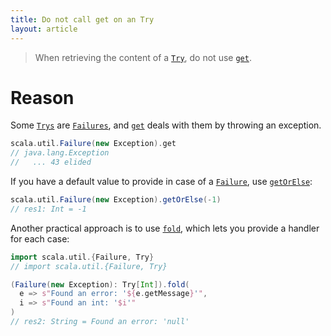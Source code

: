 ```yaml
---
title: Do not call get on an Try
layout: article
---
```


> When retrieving the content of a [`Try`], do not use [`get`].

# Reason

Some [`Trys`][`Try`] are [`Failures`][`Failure`], and [`get`] deals with them by throwing an exception.

```scala
scala.util.Failure(new Exception).get
// java.lang.Exception
//   ... 43 elided
```

If you have a default value to provide in case of a [`Failure`], use [`getOrElse`]:

```scala
scala.util.Failure(new Exception).getOrElse(-1)
// res1: Int = -1
```

Another practical approach is to use [`fold`], which lets you provide a handler for each case:

```scala
import scala.util.{Failure, Try}
// import scala.util.{Failure, Try}

(Failure(new Exception): Try[Int]).fold(
  e => s"Found an error: '${e.getMessage}'",
  i => s"Found an int: '$i'"
)
// res2: String = Found an error: 'null'
```

[`Try`]:https://www.scala-lang.org/api/2.12.8/scala/util/Try.html
[`getOrElse`]:https://www.scala-lang.org/api/2.12.8/scala/util/Try.html#getOrElse[U%3E:T](default:=%3EU):U
[`fold`]:https://www.scala-lang.org/api/2.12.8/scala/util/Try.html#fold[U](fa:Throwable=%3EU,fb:T=%3EU):U
[`get`]:https://www.scala-lang.org/api/2.12.8/scala/util/Try.html#get:T
[`Failure`]:https://www.scala-lang.org/api/2.12.8/scala/util/Failure.html
[`Success`]:https://www.scala-lang.org/api/2.12.8/scala/util/Success.html
